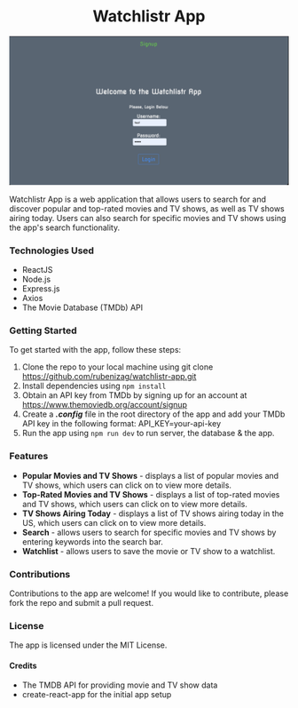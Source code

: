 <h1 align="center">Watchlistr App</h1>

![Watchlistr Login Page](/src/styles/LoginPage.png)

Watchlistr App is a web application that allows users to search for and discover popular and top-rated movies and TV shows, as well as TV shows airing today. Users can also search for specific movies and TV shows using the app's search functionality.

### Technologies Used
* ReactJS
* Node.js
* Express.js
* Axios
* The Movie Database (TMDb) API

### Getting Started

To get started with the app, follow these steps:

1. Clone the repo to your local machine using git clone https://github.com/rubenizag/watchlistr-app.git
2. Install dependencies using ```npm install```
3. Obtain an API key from TMDb by signing up for an account at https://www.themoviedb.org/account/signup
4. Create a ***.config*** file in the root directory of the app and add your TMDb API key in the following format: API_KEY=your-api-key
5. Run the app using ```npm run dev``` to run server, the database & the app.


### Features

* __Popular Movies and TV Shows__ - displays a list of popular movies and TV shows, which users can click on to view more details.
* __Top-Rated Movies and TV Shows__ - displays a list of top-rated movies and TV shows, which users can click on to view more details.
* __TV Shows Airing Today__ - displays a list of TV shows airing today in the US, which users can click on to view more details.
* __Search__ - allows users to search for specific movies and TV shows by entering keywords into the search bar.
* __Watchlist__ - allows users to save the movie or TV show to a watchlist.

### Contributions

Contributions to the app are welcome! If you would like to contribute, please fork the repo and submit a pull request.

### License

The app is licensed under the MIT License.

#### Credits

* The TMDB API for providing movie and TV show data
* create-react-app for the initial app setup
